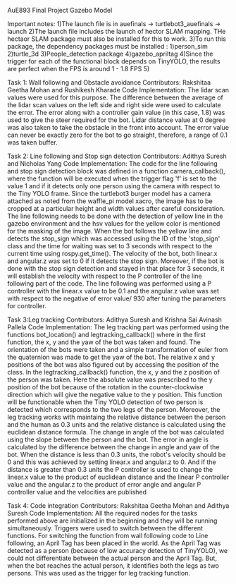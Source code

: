 AuE893 Final Project Gazebo Model

Important notes:
1)The launch file is in auefinals -> turtlebot3_auefinals -> launch
2)The launch file includes the launch of hector SLAM mapping. THe hectaor SLAM package must also be installed for this to work.
3)To run this package, the dependency packages must be installed : 1)person_sim 2)turtle_3d 3)People_detection package 4)gazebo_apriltag
4)Since the trigger for each of the functional block depends on TinyYOLO, the results are perfect when the FPS is around 1 - 1.8 FPS
5)


Task 1: Wall following and Obstacle avoidance
Contributors: Rakshitaa Geetha Mohan and Rushikesh Kharade
Code Implementation: The lidar scan values were used for this purpose. The difference between the average of the lidar scan values on the left side and right side were used to calculate the error. The error along with a controller gain value (in this case, 1.8) was used to give the steer required for the bot. Lidar distance value at 0 degree was also taken to take the obstacle in the front into account. The error value can never be exactly zero for the bot to go straight, therefore, a range of 0.1 was taken buffer.   
 

Task 2: Line following and Stop sign detection
Contributors: Adithya Suresh and Nicholas Yang
Code Implementation: The code for the line following and stop sign detection block was defined in a function camera_callback(), where the function will be executed when the trigger flag 'f' is set to the value 1 and if it detects only one person using the camera with respect to the Tiny YOLO frame. Since the turtlebot3 burger model has a camera attached as noted from the waffle_pi model xacro, the image has to be cropped at a particular height and width values after careful consideration. The line following needs to be done with the detection of yellow line in the gazebo environment and the hsv values for the yellow color is mentioned for the masking of the image. When the bot follows the yellow line and detects the stop_sign which was accessed using the ID of the 'stop_sign' class and the time for waiting was set to 3 seconds with respect to the current time using rospy.get_time(). The velocity of the bot, both linear.x and angular.z was set to 0 if it detects the stop sign. Moreover, if the bot is done with the stop sign detection and stayed in that place for 3 seconds, it will establish the velocity with respect to the P controller of the line following part of the code. The line following was performed using a P controller with the linear.x value to be 0.1 and the angular.z value was set with respect to the negative of error value/ 930 after tuning the parameters for controller.

Task 3:Leg tracking
Contributors: Adithya Suresh and Krishna Sai Avinash Pallela
Code Implementation: The leg tracking part was performed using the functions bot_location() and legtracking_callback() where in the first function, the x, y and the yaw of the bot was taken and found. The orientation of the bots were taken and a simple transformation of euler from the quaternion was made to get the yaw of the bot. The relative x and y positions of the bot was also figured out by accessing the position of the class. In the legtracking_callback() function, the x, y and the z position of the person was taken. Here the absolute value was prescribed to the y position of the bot because of the rotation in the counter-clockwise direction which will give the negative value to the y position. This function will be functionable when the Tiny YOLO detection of two person is detected which corresponds to the two legs of the person. Moreover, the leg tracking works with maintaing the relative distance between the person and the human as 0.3 units and the relative distance is calculated using the euclidean distance formula. The change in angle of the bot was calculated using the slope between the person and the bot. The error in angle is calculated by the difference between the change in angle and yaw of the bot. When the distance is less than 0.3 units, the robot's velocity should be 0 and this was achieved by setting linear.x and angular.z to 0. And if the distance is greater than 0.3 units the P controller is used to change the linear.x value to the product of euclidean distance and the linear P controller value and the angular.z to the product of error angle and angular P controller value and the velocities are published

Task 4: Code integration
Contributors: Rakshitaa Geetha Mohan and Adithya Suresh
Code Implementation: All the required nodes for the tasks performed above are initialized in the beginning and they will be running simultaneously. Triggers were used to switch between the different functions. For switching the function from wall following code to Line following, an April Tag has been placed in the world. As the April Tag was detected as a person (because of low accuracy detection of TinyYOLO), we could not differentiate between the actual person and the April Tag. But, when the bot reaches the actual person, it identifies both the legs as two persons. This was used as the trigger for leg tracking function. 
